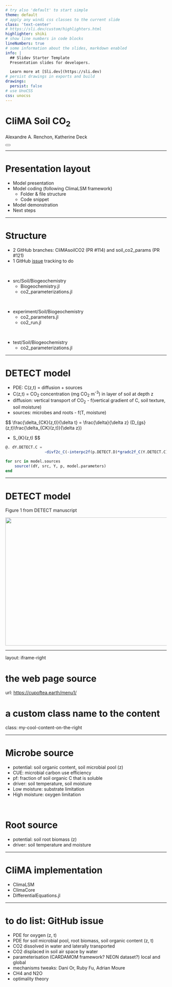 ```yaml
---
# try also 'default' to start simple
theme: default
# apply any windi css classes to the current slide
class: 'text-center'
# https://sli.dev/custom/highlighters.html
highlighter: shiki
# show line numbers in code blocks
lineNumbers: true
# some information about the slides, markdown enabled
info: |
  ## Slidev Starter Template
  Presentation slides for developers.

  Learn more at [Sli.dev](https://sli.dev)
# persist drawings in exports and build
drawings:
  persist: false
# use UnoCSS
css: unocss
---
```


# CliMA Soil CO<sub>2</sub> 
Alexandre A. Renchon, Katherine Deck

<div class="abs-br m-6 flex gap-2">
  <button @click="$slidev.nav.openInEditor()" title="Open in Editor" class="text-xl icon-btn opacity-50 !border-none !hover:text-white">
    <carbon:edit />
  </button>
  <a href="https://github.com/slidevjs/slidev" target="_blank" alt="GitHub"
    class="text-xl icon-btn opacity-50 !border-none !hover:text-white">
    <carbon-logo-github />
  </a>
</div>

---

# Presentation layout

* Model presentation
* Model coding (following ClimaLSM framework)
  * Folder & file structure
  * Code snippet
* Model demonstration
* Next steps

---

# Structure

* 2 GitHub branches: CliMAsoilCO2 (PR #114) and soil_co2_params (PR #121)
* 1 GitHub [issue](https://github.com/CliMA/ClimaLSM.jl/issues/113) tracking to do

<br> 

* src/Soil/Biogeochemistry
  * Biogeochemistry.jl  
  * co2_parameterizations.jl 

<br>

* experiment/Soil/Biogeochemistry
  * co2_parameters.jl
  * co2_run.jl

<br>

* test/Soil/Biogeochemistry
  * co2_parameterizations.jl

---

# DETECT model

- PDE: C(z,t) = diffusion + sources
- C(z,t) = CO<sub>2</sub> concentration (mg CO<sub>2</sub> m<sup>-3</sup>) in layer of soil at depth z
- diffusion: vertical transport of CO<sub>2</sub> - f(vertical gradient of C, soil texture, soil moisture)
- sources: microbes and roots - f(T, moisture)

$$
\frac{\delta_{CK}(z,t)}{\delta t} 
= \frac{\delta}{\delta z} (D_{gs}(z,t)\frac{\delta_{CK}(z,t)}{\delta z})
+ S_{K}(z,t)
$$

```julia {all|1-2|4-6} 
@. dY.DETECT.C =
                 -divf2c_C(-interpc2f(p.DETECT.D)*gradc2f_C(Y.DETECT.C))

for src in model.sources
    source!(dY, src, Y, p, model.parameters)
end
```
---

# DETECT model

Figure 1 from DETECT manuscript

<img border="rounded" src="https://gmd.copernicus.org/articles/11/1909/2018/gmd-11-1909-2018-f01.png" style="width:650px;height:400px;">


---
layout: iframe-right

# the web page source
url: https://cupoftea.earth/menu1/ 
# a custom class name to the content
class: my-cool-content-on-the-right

--- 

# Microbe source

- potential: soil organic content, soil microbial pool (z)
- CUE: microbial carbon use efficiency
- pf: fraction of soil organic C that is soluble
- driver: soil temperature, soil moisture
- Low moisture: substrate limitation
- High moisture: oxygen limitation

<br>

# Root source

- potential: soil root biomass (z)
- driver: soil temperature and moisture

---

# CliMA implementation

- ClimaLSM
- ClimaCore
- DifferentialEquations.jl

--- 

# to do list: GitHub issue
- PDE for oxygen (z, t)
- PDE for soil microbial pool, root biomass, soil organic content (z, t)
- CO2 dissolved in water and laterally transported
- CO2 displaced in soil air space by water
- parameterisation (CARDAMOM framework? NEON dataset?) local and global
- mechanisms tweaks: Dani Or, Ruby Fu, Adrian Moure
- CH4 and N2O
- optimality theory

